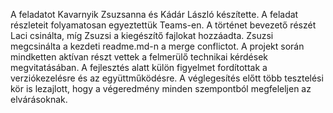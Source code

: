 A feladatot Kavarnyik Zsuzsanna és Kádár László készítette.
A feladat részleteit folyamatosan egyeztettük Teams-en.
A történet bevezető részét Laci csinálta, míg Zsuzsi a kiegészítő fajlokat hozzáadta.
Zsuzsi megcsinálta a kezdeti readme.md-n a merge conflictot.
A projekt során mindketten aktívan részt vettek a felmerülő technikai kérdések megvitatásában. A fejlesztés alatt külön figyelmet fordítottak a verziókezelésre és az együttműködésre. A véglegesítés előtt több tesztelési kör is lezajlott, hogy a végeredmény minden szempontból megfeleljen az elvárásoknak.
